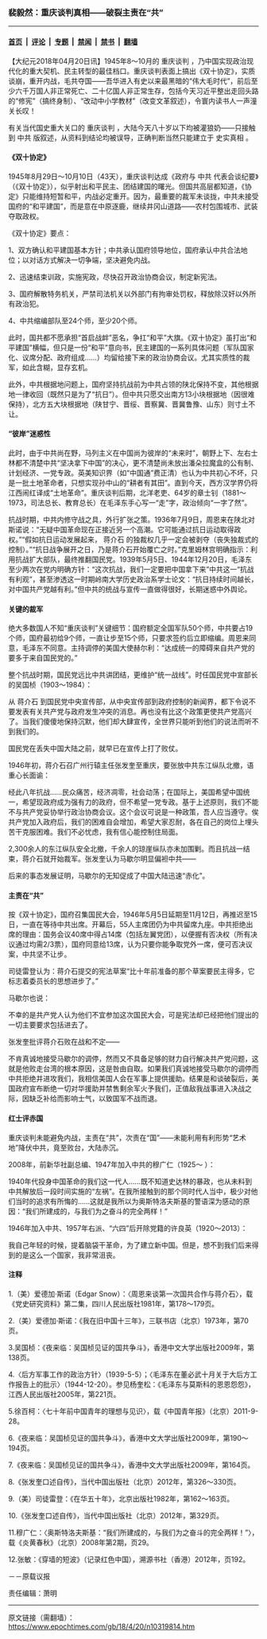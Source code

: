 ### 裴毅然：重庆谈判真相——破裂主责在“共”

---

#### [首页](../../../..?n10319814) &nbsp;|&nbsp; [评论](../../../../../epoch-comment?n10319814) &nbsp;|&nbsp; [专题](../../../../../epoch-special?n10319814) &nbsp;|&nbsp; [禁闻](../../../../../epoch-news?n10319814) &nbsp;|&nbsp; [禁书](../../../../../books?n10319814) &nbsp;|&nbsp; [翻墙](https://github.com/gfw-breaker/nogfw/blob/master/README.md?n10319814)


<div class="post_content" id="artbody" itemprop="articleBody">
 <!-- article content begin -->
 <p>
  【大纪元2018年04月20日讯】1945年8～10月的
  <ok href="https://www.epochtimes.com/gb/tag/%E9%87%8D%E5%BA%86%E8%B0%88%E5%88%A4.html">
   重庆谈判
  </ok>
  ，乃中国实现政治现代化的重大契机、民主转型的最佳档口。重庆谈判表面上搞出《双十协定》，实质谈崩，重开内战，毛共夺国——吾华进入有史以来最黑暗的“伟大毛时代”，前后至少六千万国人非正常死亡、二十亿国人非正常生存，包括今天习近平整出走回头路的“修宪”（搞终身制）、“改动中小学教材”（改变文革叙述），令寰内读书人一声潼关长叹！
 </p>
 <p>
  有关当代国史重大关口的
  <ok href="https://www.epochtimes.com/gb/tag/%E9%87%8D%E5%BA%86%E8%B0%88%E5%88%A4.html">
   重庆谈判
  </ok>
  ，大陆今天八十岁以下均被灌狼奶——只接触到
  <ok href="https://www.epochtimes.com/gb/tag/%E4%B8%AD%E5%85%B1.html">
   中共
  </ok>
  版叙述，从资料到结论均被误导，正确判断当然只能建立于
  <ok href="https://www.epochtimes.com/gb/tag/%E5%8F%B2%E5%AE%9E%E7%9C%9F%E7%9B%B8.html">
   史实真相
  </ok>
  。
 </p>
 <h4>
  <strong>
   《双十协定》
  </strong>
 </h4>
 <p>
  1945年8月29日～10月10日（43天），重庆谈判达成《政府与
  <ok href="https://www.epochtimes.com/gb/tag/%E4%B8%AD%E5%85%B1.html">
   中共
  </ok>
  代表会谈纪要》（《双十协定》），似乎射出和平民主、团结建国的曙光。但国共高层都知道，《协定》只能维持短暂和平，内战必定重开。因为，最重要的裁军未谈拢，中共未接受国府的“和平建国”，而是意在中原逐鹿，继续井冈山道路——农村包围城市、武装夺取政权。
 </p>
 <p>
  《双十协定》要点：
 </p>
 <p>
  1、双方确认和平建国基本方针；中共承认国府领导地位，国府承认中共合法地位；以对话方式解决一切争端，坚决避免内战。
 </p>
 <p>
  2、迅速结束训政，实施宪政，尽快召开政治协商会议，制定新宪法。
 </p>
 <p>
  3、国府解散特务机关，严禁司法机关以外部门有拘审处罚权，释放除汉奸以外所有政治犯。
 </p>
 <p>
  4、中共缩编部队至24个师，至少20个师。
 </p>
 <p>
  此时，国共都不愿承担“首启战衅”恶名，争扛“和平”大旗。《双十协定》虽打出“和平建国”横幅，但只是一份“和平”意向书，民主建国的一系列具体问题（军队国家化、议席分配、政府组成……）均留给接下来的政治协商会议。尤其实质性的裁军，如此含糊，显存玄机。
 </p>
 <p>
  此外，中共根据地问题上，国府坚持抗战前为中共占领的陕北保持不变，其他根据地一律收回（既然只是为了“抗日”）。但中共只愿交出南方13小块根据地（因很难保持），北方五大块根据地（陕甘宁、晋绥、晋察冀、晋冀鲁豫、山东）则寸土不让。
 </p>
 <h4>
  <strong>
   “彼岸”迷惑性
  </strong>
 </h4>
 <p>
  此时，由于中共尚在野，马列主义在中国尚为彼岸的“未来时”，朝野上下、左右士林都不清楚中共“坚决拿下中国”的决心，更不清楚尚未放出潘朵拉魔盒的公有制、计划经济、一党专政。英美知识界（如“中国通”费正清）也认为中共初心不坏，只是一批土地革命者，只想实现孙中山的“耕者有其田”。直到今天，西方汉学界仍将江西闹红译成“土地革命”。重庆谈判后期，北洋老吏、64岁的章士钊（1881～1973，司法总长、教育总长）在毛泽东手心写一“走”字，政治倾向“一字了然”。
 </p>
 <p>
  抗战时期，中共内修守战之具，外行扩张之策。1936年7月9日，周恩来在陕北对斯诺说：“无疑中国革命现在正接近另一个高潮。它可能通过抗日运动取得政权。”“假如抗日运动发展起来，
  <ok href="https://www.epochtimes.com/gb/tag/%E8%92%8B%E4%BB%8B%E7%9F%B3.html">
   蒋介石
  </ok>
  的独裁权几乎一定会被剥夺（丧失独裁式的控制）。”“抗日战争展开之日，乃是蒋介石开始覆亡之时。”克里姆林宫明确指示：利用抗战扩大部队，最终推翻国民党。1939年5月5日、1944年12月20日，毛泽东至少两次在党内明确方针：“这次抗战，我们一定要把中国拿下来”中共这一“抗战有利观”，甚至渗透这一时期岭南大学历史政治系学士论文：“抗日持续时间越长，对中国共产党越有利。”但中共的统战与宣传一直做得很好，长期迷惑中外舆论。
 </p>
 <h4>
  <strong>
   关键的裁军
  </strong>
 </h4>
 <p>
  绝大多数国人不知“重庆谈判”关键细节：国府额定全国军队50个师，中共要占19个师，国府最初给9个师，一直让步至15个师，只要求签约后立即缩编。周恩来同意，毛泽东不同意。主持调停的美国大使赫尔利：“达成统一的障碍来自共产党的要多于来自国民党的。”
 </p>
 <p>
  整个抗战时期，国民党远比中共讲团结，更维护“统一战线”。时任国民党中宣部长的吴国桢（1903～1984）：
 </p>
 <p>
  从
  <ok href="https://www.epochtimes.com/gb/tag/%E8%92%8B%E4%BB%8B%E7%9F%B3.html">
   蒋介石
  </ok>
  到国民党中央宣传部，从中央宣传部到政府控制的新闻界，都下令说不要发表有关共产党与政府发生冲突的消息。再也没有比这个政策更使共产党高兴了。当我们傻傻地保持沉默，他们却大肆宣传，全世界只能听到他们的说法而听不到我们的。
 </p>
 <p>
  国民党在丢失中国大陆之前，就早已在宣传上打了败仗。
 </p>
 <p>
  1946年初，蒋介石召广州行辕主任张发奎至重庆，要张放中共东江纵队北撤，语重心长面谕：
 </p>
 <p>
  经此八年抗战……民众痛苦，经济凋零，社会动荡；在国际上，美国希望中国统一，希望现政府成为强有力的政府，但不希望一党专政。基于上述原则，我们不能不与共产党妥协举行政治协商会议。这个会议可说是一种政策，吾人应当遵守。俟共产党加入政府后，我们的困难自会增加，希望大家忍耐，各在自己的岗位上埋头苦干克服困难。我们不必忧虑，我有信心能控制住局面。
 </p>
 <p>
  2,300余人的东江纵队安全北撤，千余人的琼崖纵队亦未加围剿。而且抗战一结束，蒋介石就开始裁军。张发奎认为马歇尔明显偏袒中共——
 </p>
 <p>
  后来的事态发展证明，马歇尔的无知促成了中国大陆迅速“赤化”。
 </p>
 <h4>
  <strong>
   主责在“共”
  </strong>
 </h4>
 <p>
  按《双十协定》，国府召集国民大会，1946年5月5日延期至11月12日，再推迟至15日，一直在等待中共出席。开幕后，55人主席团仍为中共留席九座。中共拒绝出席的理由：国务会议40席中得占14席（包括左翼党团），以便握有否决权（所有决议通过均需2/3票），国府同意给13席，认为只要你能争取党外一席，便可否决议案，中共坚不让步。
 </p>
 <p>
  司徒雷登认为：蒋介石提交的宪法草案“比十年前准备的那个草案要民主得多，它标志着委员长的思想进步了。”
 </p>
 <p>
  马歇尔也说：
 </p>
 <p>
  不幸的是共产党人认为他们不宜参加这次国民大会，可是宪法却已经把他们提出的一切主要要求包括进去了。
 </p>
 <p>
  张发奎批评蒋介石败在战和不定——
 </p>
 <p>
  不肯真诚地接受马歇尔的调停，然而又不具备足够的财力自行解决共产党问题，这就是他败走台湾的根本原因，这是咎由自取。如果我们真诚地接受马歇尔的调停而中共拒绝并进攻我们，我相信美国人会在军事上提供援助。结果是和谈破裂后，美国政府宣布断绝一切对华援助并禁售剩余军火予我们，正值敌我战事进入决战之际，因缺乏补给而影响士气，以致国军不战而退。
 </p>
 <h4>
  <strong>
   红士评赤国
  </strong>
 </h4>
 <p>
  重庆谈判未能避免内战，主责在“共”，次责在“国”——未能利用有利形势“艺术地”降伏中共，竟至败台，大陆赤沉。
 </p>
 <p>
  2008年，前新华社副总编、1947年加入中共的穆广仁（1925～ ）：
 </p>
 <p>
  1940年代投身中国革命的我们这一代人……既不知道史达林的暴政，也从未料到中共解放后一段时间实施的“左祸”。在我所接触到的那个同时代人当中，极少对他们当时的追求有所悔的……这就是我所以为奥斯特洛夫斯基的警语深为感动的原因：“我们所建成的，与我们为之奋斗的完全两样！”
 </p>
 <p>
  1946年加入中共、1957年右派、“六四”后开除党籍的许良英（1920～2013）：
 </p>
 <p>
  我自己年轻的时候，提着脑袋干革命，为了建立新中国。但是，想不到我们后来得到的是这么一个国家，我非常沮丧。
 </p>
 <h4>
  <strong>
   注释
  </strong>
 </h4>
 <p>
  1.（美）爱德加·斯诺（Edgar Snow）：〈周恩来谈第一次国共合作与蒋介石〉，载《党史研究资料》第二集，四川人民出版社1981年，第178～179页。
 </p>
 <p>
  2.（美）爱德加·斯诺：《我在旧中国十三年》，三联书店（北京）1973年，第70页。
 </p>
 <p>
  3.吴国桢：《夜来临：吴国桢见证的国共争斗》，香港中文大学出版社2009年，第138页。
 </p>
 <p>
  4.〈后方军事工作的政治方针〉（1939-5-5）；〈毛泽东在董必武十月关于大后方工作报告上的批示〉（1944-12-20）。参见杨奎松：《毛泽东与莫斯科的恩恩怨怨》，江西人民出版社2005年，第221页。
 </p>
 <p>
  5.徐百柯：〈七十年前中国青年的理想与见识〉，载《中国青年报》（北京）2011-9-28。
 </p>
 <p>
  6.《夜来临：吴国桢见证的国共争斗》，香港中文大学出版社2009年，第190～194页。
 </p>
 <p>
  7.《夜来临：吴国桢见证的国共争斗》，香港中文大学出版社2009年，第164页。
 </p>
 <p>
  8.《张发奎口述自传》，当代中国出版社（北京）2012年，第326～330页。
 </p>
 <p>
  9.（美）司徒雷登：《在华五十年》，北京出版社1982年，第162～163页。
 </p>
 <p>
  10.《张发奎口述自传》，当代中国出版社（北京）2012年，第329页。
 </p>
 <p>
  11.穆广仁：〈奥斯特洛夫斯基：“我们所建成的，与我们为之奋斗的完全两样！”〉，载《炎黄春秋》（北京）2008年第2期，页29。
 </p>
 <p>
  12.张敏：《穿墙的短波》（记录红色中国），溯源书社（香港）2012年，页192。
 </p>
 <p>
  －－原载议报
 </p>
 <p>
  责任编辑：萧明
 </p>
 <!-- article content end -->
 <div id="below_article_ad">
 </div>
</div>


---

原文链接（需翻墙）：https://www.epochtimes.com/gb/18/4/20/n10319814.htm